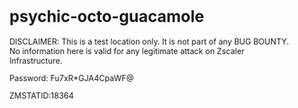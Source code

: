 # psychic-octo-guacamole
DISCLAIMER: This is a test location only. It is not part of any BUG BOUNTY. No information here is valid for any legitimate attack on Zscaler Infrastructure.


Password: Fu7xR*GJA4CpaWF@

ZMSTATID:18364
